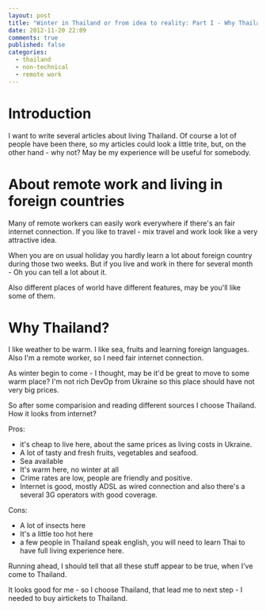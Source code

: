 ```yaml
---
layout: post
title: "Winter in Thailand or from idea to reality: Part I - Why Thailand?"
date: 2012-11-20 22:09
comments: true
published: false
categories:
  - thailand
  - non-technical
  - remote work
---
```


# Introduction

I want to write several articles about living Thailand. Of course a lot of people have been there, so my articles could look a little trite, but, on the other hand - why not? May be my experience will be useful for somebody.

# About remote work and living in foreign countries

Many of remote workers can easily work everywhere if there's an fair internet connection. If you like to travel - mix travel and work look like a very attractive idea. 

When you are on usual holiday you hardly learn a lot about foreign country during those two weeks. But if you live and work in there for several month - Oh you can tell a lot about it.

Also different places of world have different features, may be you'll like some of them.

# Why Thailand?

I like weather to be warm. I like sea, fruits and learning foreign languages. Also I'm a remote worker, so I need fair internet connection.

As winter begin to come - I thought, may be it'd be great to move to some warm place? I'm not rich DevOp from Ukraine so this place should have not very big prices.

So after some comparision and reading different sources I choose Thailand. How it looks from internet?

Pros:

  * it's cheap to live here, about the same prices as living costs in Ukraine.
  * A lot of tasty and fresh fruits, vegetables and seafood.
  * Sea available
  * It's warm here, no winter at all
  * Crime rates are low, people are friendly and positive.
  * Internet is good, mostly ADSL as wired connection and also there's a several 3G operators with good coverage.

Cons:

  * A lot of insects here
  * It's a little too hot here
  * a few people in Thailand speak english, you will need to learn Thai to have full living experience here.

Running ahead, I should tell that all these stuff appear to be true, when I've come to Thailand.

It looks good for me - so I choose Thailand, that lead me to next step - I needed to buy airtickets to Thailand.